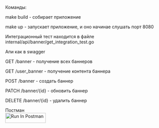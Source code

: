 Команды:

make build - собирает приложение

make up - запускает приложение, и оно начинае слушать порт 8080

Интеграционный тест находится в файле internal/api/banner/get_integration_test.go

Апи как в swagger

GET /banner - получение всех баннеров

GET /user_banner - получение контента баннера

POST /banner - создать баннер

PATCH /banner/{id} - обновить баннер

DELETE /banner/{id} - удалить баннер

Постман <br/>
[<img src="https://run.pstmn.io/button.svg" alt="Run In Postman" style="width: 128px; height: 32px;">](https://app.getpostman.com/run-collection/26184379-8f9601f9-5a8a-4b76-97c7-982a142fe760?action=collection%2Ffork&source=rip_markdown&collection-url=entityId%3D26184379-8f9601f9-5a8a-4b76-97c7-982a142fe760%26entityType%3Dcollection%26workspaceId%3Da042dd5e-c99d-468d-bc8d-7a671f156387)
